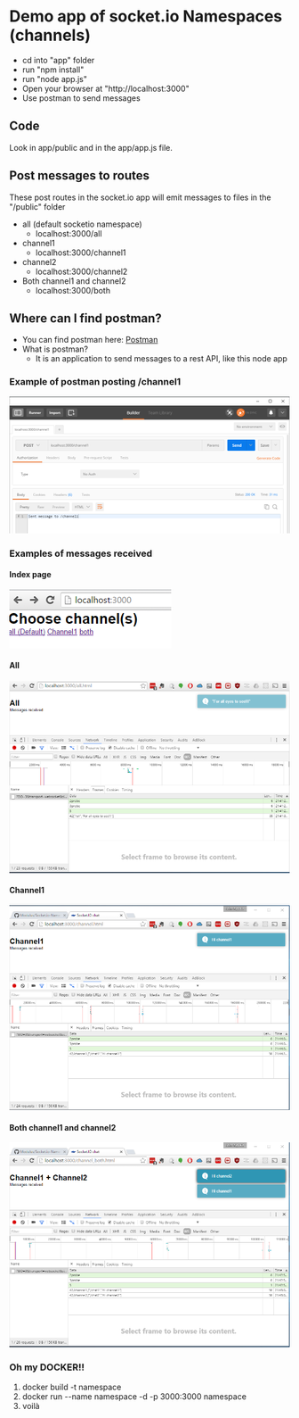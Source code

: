 # Demo app of socket.io Namespaces (channels)

  - cd into "app" folder
  - run "npm install"
  - run "node app.js"
  - Open your browser at "http://localhost:3000"
  - Use postman to send messages

## Code
Look in app/public and in the app/app.js file.

## Post messages to routes
These post routes in the socket.io app will emit messages to files in the "/public" folder
  - all (default socketio namespace)
    - localhost:3000/all
  -  channel1
     - localhost:3000/channel1
  -  channel2
     - localhost:3000/channel2
  - Both channel1 and channel2
    - localhost:3000/both

## Where can I find postman?
  - You can find postman here: [Postman](https://www.getpostman.com/)
  - What is postman?
    - It is an application to send messages to a rest API, like this node app

### Example of postman posting  /channel1
![Postman image](/images/postman.png)

### Examples of messages received

#### Index page
![index page](/images/choose.png)

#### All
![all page](/images/all.png)

#### Channel1
![channel1 page](/images/channel1.png)

#### Both channel1 and channel2
![both channels](/images/both.png)

### Oh my DOCKER!!
  1. docker build -t namespace
  2. docker run --name namespace -d -p 3000:3000 namespace
  3. voilà
